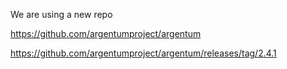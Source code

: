 We are using a new repo

https://github.com/argentumproject/argentum

https://github.com/argentumproject/argentum/releases/tag/2.4.1
